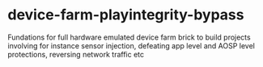# device-farm-playintegrity-bypass
Fundations for full hardware emulated device farm brick to build projects involving for instance sensor injection, defeating app level and AOSP level protections, reversing network traffic etc
